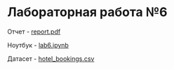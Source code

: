 # Лабораторная работа №6
Отчет - [report.pdf](https://github.com/Marfington/TMO/blob/master/lab6/report.pdf)

Ноутбук - [lab6.ipynb](https://github.com/Marfington/TMO/blob/master/lab6/lab6.ipynb)

Датасет - [hotel_bookings.csv](https://github.com/Marfington/TMO/blob/master/lab6/hotel_bookings.csv)
